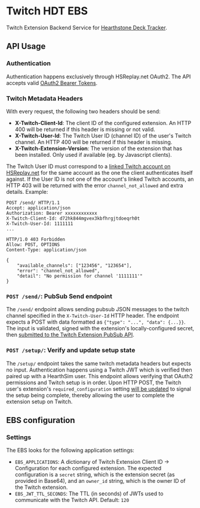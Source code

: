 # Twitch HDT EBS

Twitch Extension Backend Service for [Hearthstone Deck Tracker](https://hsdecktracker.net).


## API Usage

### Authentication

Authentication happens exclusively through HSReplay.net OAuth2.
The API accepts valid [OAuth2 Bearer Tokens](https://github.com/HearthSim/HSReplay.net/wiki/OAuth2-API-docs).

### Twitch Metadata Headers

With every request, the following two headers should be send:

* **X-Twitch-Client-Id**: The client ID of the configured extension.
  An HTTP 400 will be returned if this header is missing or not valid.
* **X-Twitch-User-Id**: The Twitch User ID (channel ID) of the user's Twitch channel.
  An HTTP 400 will be returned if this header is missing.
* **X-Twitch-Extension-Version**: The version of the extension that has been installed.
  Only used if available (eg. by Javascript clients).

The Twitch User ID must correspond to a [linked Twitch account on HSReplay.net](https://hsreplay.net/account/social/connections/)
for the same account as the one the client authenticates itself against.
If the User ID is not one of the account's linked Twitch accounts, an HTTP 403
will be returned with the error `channel_not_allowed` and extra details.
Example:

```
POST /send/ HTTP/1.1
Accept: application/json
Authorization: Bearer xxxxxxxxxxxx
X-Twitch-Client-Id: d72hk844mgvex3kbfhrgjtdoeqrh0t
X-Twitch-User-Id: 1111111
...

HTTP/1.0 403 Forbidden
Allow: POST, OPTIONS
Content-Type: application/json

{
    "available_channels": ["123456", "123654"],
    "error": "channel_not_allowed",
    "detail": "No permission for channel '1111111'"
}
```


### `POST /send/`: PubSub Send endpoint

The `/send/` endpoint allows sending pubsub JSON messages to the twitch channel specified in the `X-Twitch-User-Id` HTTP header.
The endpoint expects a POST with data formatted as `{"type": "...", "data": {...}}`.
The input is validated, signed with the extension's locally-configured secret, then
[submitted to the Twitch Extension PubSub API](https://dev.twitch.tv/docs/extensions/reference#send-extension-pubsub-message).


### `POST /setup/`: Verify and update setup state

The `/setup/` endpoint takes the same twitch metadata headers but expects no input.
Authentication happens using a Twitch JWT which is verified then paired up with a HearthSim user.
This endpoint allows verifying that OAuth2 permissions and Twitch setup is in order. Upon HTTP POST,
the Twitch user's extension's `required_configuration` setting
[will be updated](https://dev.twitch.tv/docs/extensions/reference#set-extension-required-configuration)
to signal the setup being complete, thereby allowing the user to complete the extension setup on Twitch.


## EBS configuration

### Settings

The EBS looks for the following application settings:

* `EBS_APPLICATIONS`: A dictionary of Twitch Extension Client ID -> Configuration for each configured extension.
  The expected configuration is a `secret` string, which is the extension secret (as provided in Base64), and an
  `owner_id` string, which is the owner ID of the Twitch extension.
* `EBS_JWT_TTL_SECONDS`: The TTL (in seconds) of JWTs used to communicate with the Twitch API. Default: `120`
